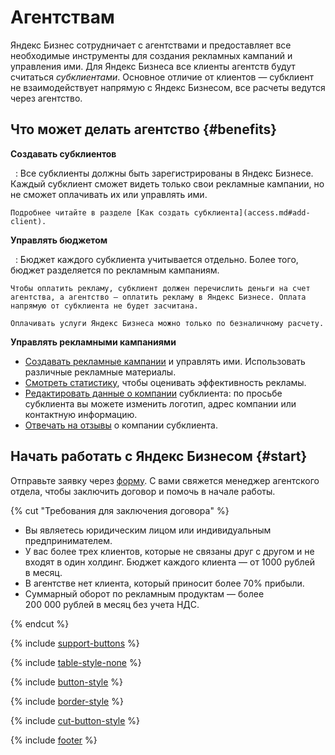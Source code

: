 # Агентствам

Яндекс Бизнес сотрудничает с агентствами и предоставляет все необходимые инструменты для создания рекламных кампаний и управления ими. Для Яндекс Бизнеса все клиенты агентств будут считаться _субклиентами_. Основное отличие от клиентов — субклиент не взаимодействует напрямую с Яндекс Бизнесом, все расчеты ведутся через агентство.

## Что может делать агентство {#benefits}

**Создавать субклиентов**

 
:   Все субклиенты должны быть зарегистрированы в Яндекс Бизнесе. Каждый субклиент сможет видеть только свои рекламные кампании, но не сможет оплачивать их или управлять ими.
    
    Подробнее читайте в разделе [Как создать субклиента](access.md#add-client).

**Управлять бюджетом**

 
:   Бюджет каждого субклиента учитывается отдельно. Более того, бюджет разделяется по рекламным кампаниям.
    
    Чтобы оплатить рекламу, субклиент должен перечислить деньги на счет агентства, а агентство — оплатить рекламу в Яндекс Бизнесе. Оплата напрямую от субклиента не будет засчитана.
    
    Оплачивать услуги Яндекс Бизнеса можно только по безналичному расчету.

**Управлять рекламными кампаниями**

- [Создавать рекламные кампании](manage.md) и управлять ими. Использовать различные рекламные материалы.
- [Смотреть статистику](../manage/ad-statistics.md), чтобы оценивать эффективность рекламы.
- [Редактировать данные о компании](../manage/edit.md) субклиента: по просьбе субклиента вы можете изменить логотип, адрес компании или контактную информацию.
- [Отвечать на отзывы](../manage/reviews.md) о компании субклиента.

## Начать работать с Яндекс Бизнесом {#start}

Отправьте заявку через [форму](https://yandex.ru/adv/partners/fastline_sprav). С вами свяжется менеджер агентского отдела, чтобы заключить договор и помочь в начале работы.


{% cut "Требования для заключения договора" %}


- Вы являетесь юридическим лицом или индивидуальным предпринимателем.
- У вас более трех клиентов, которые не связаны друг с другом и не входят в один холдинг. Бюджет каждого клиента — от 1000 рублей в месяц.
- В агентстве нет клиента, который приносит более 70% прибыли.
- Суммарный оборот по рекламным продуктам — более 200 000 рублей в месяц без учета НДС.


{% endcut %}


{% include [support-buttons](../_includes/support-buttons-table.md) %}

{% include [table-style-none](../_includes/table-style-none.md) %}

{% include [button-style](../_includes/yellow-button-styles.md) %}

{% include [border-style](../_includes/border-style.md) %}

{% include [cut-button-style](../_includes/cut-button-style.md) %}

{% include [footer](../_includes/footer.md) %}

